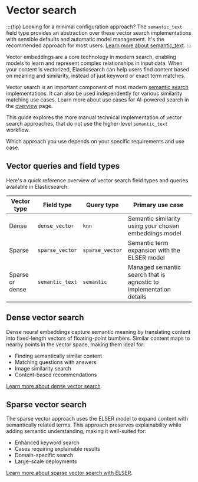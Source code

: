 # Vector search

:::{tip}
Looking for a minimal configuration approach? The `semantic_text` field type provides an abstraction over these vector search implementations with sensible defaults and automatic model management. It's the recommended approach for most users. [Learn more about semantic_text](semantic-search/semantic-search-semantic-text.md).
:::

Vector embeddings are a core technology in modern search, enabling models to learn and represent complex relationships in input data. When your content is vectorized, Elasticsearch can help users find content based on meaning and similarity, instead of just keyword or exact term matches.

Vector search is an important component of most modern [semantic search](semantic-search.md) implementations. It can also be used independently for various similarity matching use cases. Learn more about use cases for AI-powered search in the [overview](ai-search/ai-search.md) page.

This guide explores the more manual technical implementation of vector search approaches, that do not use the higher-level `semantic_text` workflow.

Which approach you use depends on your specific requirements and use case.

## Vector queries and field types

Here's a quick reference overview of vector search field types and queries available in Elasticsearch:

| Vector type | Field type      | Query type      | Primary use case                                   |
| ----------- | --------------- | --------------- | -------------------------------------------------- |
| Dense       | `dense_vector`  | `knn`           | Semantic similarity using your chosen embeddings model          |
| Sparse      | `sparse_vector` | `sparse_vector` | Semantic term expansion with the ELSER model                |
| Sparse or dense | `semantic_text` | `semantic` | Managed semantic search that is agnostic to implementation details  |

## Dense vector search

Dense neural embeddings capture semantic meaning by translating content into fixed-length vectors of floating-point bumbers. Similar content maps to nearby points in the vector space, making them ideal for:
- Finding semantically similar content
- Matching questions with answers
- Image similarity search
- Content-based recommendations

[Learn more about dense vector search](vector/dense-vector.md).

## Sparse vector search 

The sparse vector approach uses the ELSER model to expand content with semantically related terms. This approach preserves explainability while adding semantic understanding, making it well-suited for:
- Enhanced keyword search
- Cases requiring explainable results
- Domain-specific search
- Large-scale deployments

[Learn more about sparse vector search with ELSER](vector/sparse-vector.md).